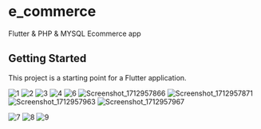 # e_commerce

Flutter & PHP & MYSQL Ecommerce app

## Getting Started

This project is a starting point for a Flutter application.


![1](https://github.com/hatemkobicy/e_commerce/assets/62618939/34f860b9-c4be-4396-bb0b-db6ce0e8e5be)
![2](https://github.com/hatemkobicy/e_commerce/assets/62618939/bae21f72-a115-4a75-8182-c0073c805168)
![3](https://github.com/hatemkobicy/e_commerce/assets/62618939/9442e50d-d7bf-42d7-84c6-d642f197ca3d)
![4](https://github.com/hatemkobicy/e_commerce/assets/62618939/83d356df-55c1-441c-b88e-8b167d39d322)
![6](https://github.com/hatemkobicy/e_commerce/assets/62618939/5113c1e7-80d2-4d30-ab1c-99f789bae9f3)
![Screenshot_1712957866](https://github.com/hatemkobicy/e_commerce/assets/62618939/7d4916bd-9a96-4352-ac12-0f2e7b39119e)
![Screenshot_1712957871](https://github.com/hatemkobicy/e_commerce/assets/62618939/634bf44b-e2cf-4b19-b538-84523d5e4b3e)
![Screenshot_1712957963](https://github.com/hatemkobicy/e_commerce/assets/62618939/bb36ecdf-c0d6-4b87-ba25-393b3c1213b5)
![Screenshot_1712957967](https://github.com/hatemkobicy/e_commerce/assets/62618939/46b56eb7-59ea-482d-bb9c-407c24ff2478)

![7](https://github.com/hatemkobicy/e_commerce/assets/62618939/4f9022a9-8b7d-43e6-8edc-a6f1c45728d9)
![8](https://github.com/hatemkobicy/e_commerce/assets/62618939/a5561246-2d70-4513-ab4e-e8b3d510a993)
![9](https://github.com/hatemkobicy/e_commerce/assets/62618939/3a511102-2487-4f7a-95b8-8d25c13a6859)
